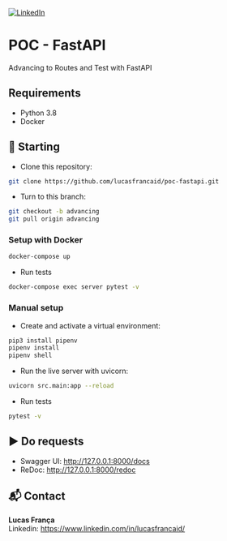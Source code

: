 [![LinkedIn][linkedin-shield]][linkedin-url]

# POC - FastAPI
Advancing to Routes and Test with FastAPI


## Requirements
- Python 3.8
- Docker


## 🚀 Starting
- Clone this repository:
```bash
git clone https://github.com/lucasfrancaid/poc-fastapi.git
```

- Turn to this branch:
```bash
git checkout -b advancing
git pull origin advancing
```

### Setup with Docker
```bash
docker-compose up
```

- Run tests
```bash
docker-compose exec server pytest -v
```

### Manual setup
- Create and activate a virtual environment:
```bash
pip3 install pipenv
pipenv install
pipenv shell
```

- Run the live server with uvicorn:
```bash
uvicorn src.main:app --reload
```

- Run tests
```bash
pytest -v
```

## ▶️ Do requests
- Swagger UI: http://127.0.0.1:8000/docs
- ReDoc: http://127.0.0.1:8000/redoc


## 📬 Contact
<b>Lucas França</b> <br/>
Linkedin: https://www.linkedin.com/in/lucasfrancaid/

<br>


[linkedin-shield]: https://img.shields.io/badge/-LinkedIn-black.svg?style=flat-square&logo=linkedin&colorB=555
[linkedin-url]: https://linkedin.com/in/lucasfrancaid
